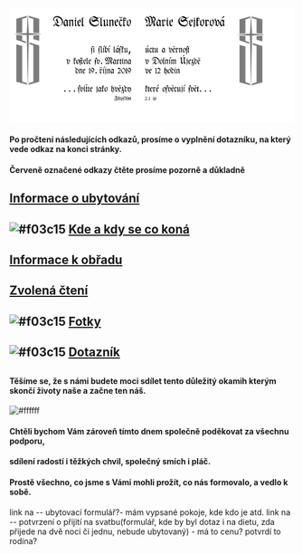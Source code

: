 ![](./header.png)

#### Po pročtení následujících odkazů, prosíme o vyplnění dotazníku, na který vede odkaz na konci stránky.
#### Červeně označené odkazy čtěte prosíme pozorně a důkladně

## [Informace o ubytování](./TheHood.md)
## ![#f03c15](https://placehold.it/15/f03c15/000000?text=+) [Kde a kdy se co koná](./Plan.md)
##
## [Informace k obřadu](./Gnosis.md)
## [Zvolená čtení](./Scripta.md)
##
## ![#f03c15](https://placehold.it/15/f03c15/000000?text=+) [Fotky](./Photo.md)
##

## ![#f03c15](https://placehold.it/15/f03c15/000000?text=+) [Dotazník]()
##

#### Těšíme se, že s námi budete moci sdílet tento důležitý okamih kterým skončí životy naše a začne ten náš.

![#ffffff](https://placehold.it/15/ffffff/000000?text=+)

#### Chtěli bychom Vám zároveň tímto dnem společně poděkovat za všechnu podporu, 
#### sdílení radostí i těžkých chvil, společný smích i pláč. 
#### Prostě všechno, co jsme s Vámi mohli prožít, co nás formovalo, a vedlo k sobě.

link na -- ubytovací formulář?- mám vypsané pokoje, kde kdo je atd.
link na -- potvrzení o přijití na svatbu(formulář, kde by byl dotaz i na dietu, zda přijede na dvě noci či jednu, nebude ubytovaný) - má to cenu? potvrdí to rodina?

